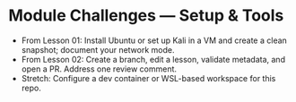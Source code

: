 # Module Challenges — Setup & Tools

- From Lesson 01: Install Ubuntu or set up Kali in a VM and create a clean snapshot; document your network mode.
- From Lesson 02: Create a branch, edit a lesson, validate metadata, and open a PR. Address one review comment.
- Stretch: Configure a dev container or WSL-based workspace for this repo.
